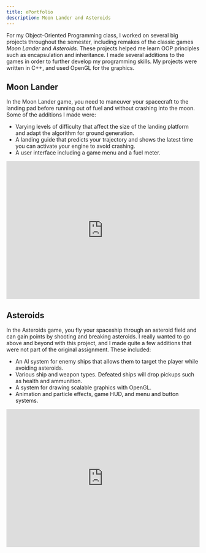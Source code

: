 ```yaml
---
title: ePortfolio
description: Moon Lander and Asteroids
---
```


For my Object-Oriented Programming class, I worked on several big projects throughout the semester, including remakes of the classic games *Moon Lander* and *Asteroids*. These projects helped me learn OOP principles such as encapsulation and inheritance. I made several additions to the games in order to further develop my programming skills. My projects were written in C++, and used OpenGL for the graphics.

## Moon Lander

In the Moon Lander game, you need to maneuver your spacecraft to the landing pad before running out of fuel and without crashing into the moon. Some of the additions I made were:
- Varying levels of difficulty that affect the size of the landing platform and adapt the algorithm for ground generation.
- A landing guide that predicts your trajectory and shows the latest time you can activate your engine to avoid crashing.
- A user interface including a game menu and a fuel meter.

<iframe width="100%" height="360" src="https://www.youtube.com/embed/4S6C239ms9Y" frameborder="0" allowfullscreen></iframe>

## Asteroids

In the Asteroids game, you fly your spaceship through an asteroid field and can gain points by shooting and breaking asteroids. I really wanted to go above and beyond with this project, and I made quite a few additions that were not part of the original assignment. These included:
- An AI system for enemy ships that allows them to target the player while avoiding asteroids.
- Various ship and weapon types. Defeated ships will drop pickups such as health and ammunition.
- A system for drawing scalable graphics with OpenGL.
- Animation and particle effects, game HUD, and menu and button systems.

<iframe width="100%" height="360" src="https://www.youtube.com/embed/v7Lh0hoqH3Q" frameborder="0" allowfullscreen></iframe>
